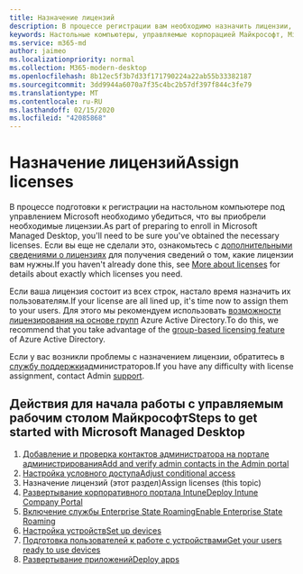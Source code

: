```yaml
---
title: Назначение лицензий
description: В процессе регистрации вам необходимо назначить лицензии, уже полученные пользователям.
keywords: Настольные компьютеры, управляемые корпорацией Майкрософт, Microsoft 365, служба, документация
ms.service: m365-md
author: jaimeo
ms.localizationpriority: normal
ms.collection: M365-modern-desktop
ms.openlocfilehash: 8b12ec5f3b7d33f171790224a22ab55b33382187
ms.sourcegitcommit: 3dd9944a6070a7f35c4bc2b57df397f844c3fe79
ms.translationtype: MT
ms.contentlocale: ru-RU
ms.lasthandoff: 02/15/2020
ms.locfileid: "42085868"
---
```

# <a name="assign-licenses"></a><span data-ttu-id="17656-104">Назначение лицензий</span><span class="sxs-lookup"><span data-stu-id="17656-104">Assign licenses</span></span>

<span data-ttu-id="17656-105">В процессе подготовки к регистрации на настольном компьютере под управлением Microsoft необходимо убедиться, что вы приобрели необходимые лицензии.</span><span class="sxs-lookup"><span data-stu-id="17656-105">As part of preparing to enroll in Microsoft Managed Desktop, you'll need to be sure you've obtained the necessary licenses.</span></span> <span data-ttu-id="17656-106">Если вы еще не сделали это, ознакомьтесь с [дополнительными сведениями о лицензиях](../get-ready/prerequisites.md#more-about-licenses) для получения сведений о том, какие лицензии вам нужны.</span><span class="sxs-lookup"><span data-stu-id="17656-106">If you haven't already done this, see [More about licenses](../get-ready/prerequisites.md#more-about-licenses) for details about exactly which licenses you need.</span></span>


<span data-ttu-id="17656-107">Если ваша лицензия состоит из всех строк, настало время назначить их пользователям.</span><span class="sxs-lookup"><span data-stu-id="17656-107">If your license are all lined up, it's time now to assign them to your users.</span></span> <span data-ttu-id="17656-108">Для этого мы рекомендуем использовать [возможности лицензирования на основе групп](https://docs.microsoft.com/azure/active-directory/fundamentals/active-directory-licensing-whatis-azure-portal) Azure Active Directory.</span><span class="sxs-lookup"><span data-stu-id="17656-108">To do this, we recommend that you take advantage of the [group-based licensing feature](https://docs.microsoft.com/azure/active-directory/fundamentals/active-directory-licensing-whatis-azure-portal) of Azure Active Directory.</span></span>

<span data-ttu-id="17656-109">Если у вас возникли проблемы с назначением лицензии, обратитесь в [службу поддержки](../working-with-managed-desktop/admin-support.md)администраторов.</span><span class="sxs-lookup"><span data-stu-id="17656-109">If you have any difficulty with license assignment, contact Admin [support](../working-with-managed-desktop/admin-support.md).</span></span>

## <a name="steps-to-get-started-with-microsoft-managed-desktop"></a><span data-ttu-id="17656-110">Действия для начала работы с управляемым рабочим столом Майкрософт</span><span class="sxs-lookup"><span data-stu-id="17656-110">Steps to get started with Microsoft Managed Desktop</span></span>

1. [<span data-ttu-id="17656-111">Добавление и проверка контактов администратора на портале администрирования</span><span class="sxs-lookup"><span data-stu-id="17656-111">Add and verify admin contacts in the Admin portal</span></span>](add-admin-contacts.md)
2. [<span data-ttu-id="17656-112">Настройка условного доступа</span><span class="sxs-lookup"><span data-stu-id="17656-112">Adjust conditional access</span></span>](conditional-access.md)
3. <span data-ttu-id="17656-113">Назначение лицензий (этот раздел)</span><span class="sxs-lookup"><span data-stu-id="17656-113">Assign licenses (this topic)</span></span>
4. [<span data-ttu-id="17656-114">Развертывание корпоративного портала Intune</span><span class="sxs-lookup"><span data-stu-id="17656-114">Deploy Intune Company Portal</span></span>](company-portal.md)
5. [<span data-ttu-id="17656-115">Включение службы Enterprise State Roaming</span><span class="sxs-lookup"><span data-stu-id="17656-115">Enable Enterprise State Roaming</span></span>](enterprise-state-roaming.md)
6. [<span data-ttu-id="17656-116">Настройка устройств</span><span class="sxs-lookup"><span data-stu-id="17656-116">Set up devices</span></span>](set-up-devices.md)
7. [<span data-ttu-id="17656-117">Подготовка пользователей к работе с устройствами</span><span class="sxs-lookup"><span data-stu-id="17656-117">Get your users ready to use devices</span></span>](get-started-devices.md)
8. [<span data-ttu-id="17656-118">Развертывание приложений</span><span class="sxs-lookup"><span data-stu-id="17656-118">Deploy apps</span></span>](deploy-apps.md)
